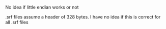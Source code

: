 No idea if little endian works or not

.srf files assume a header of 328 bytes. I have no idea if this is correct for all .srf files